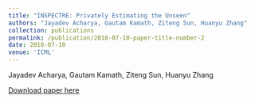 ```yaml
---
title: "INSPECTRE: Privately Estimating the Unseen"
authors: "Jayadev Acharya, Gautam Kamath, Ziteng Sun, Huanyu Zhang"
collection: publications
permalink: /publication/2018-07-10-paper-title-number-2
date: 2018-07-10
venue: 'ICML'
---
```



Jayadev Acharya, Gautam Kamath, Ziteng Sun, Huanyu Zhang 

[Download paper here](http://proceedings.mlr.press/v89/acharya19a.html)
